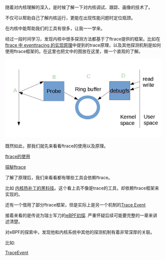 随着对内核理解的深入，是时候了解一下对内核调试、跟踪、画像的技术了。

不仅可以帮助自己了解内核运行，更能在出现性能问题时定位瓶颈。

在内核中能帮助我们的工具有很多，让我一一学来。

经过一段时间学习，发现内核中很多探测方法都基于了ftrace提供的框架。比如在[ftrace 中 eventtracing 的实现原理][3]中提到的trace原理，以及其他探测机制是如何使用ftrace框架的。在这里也把文中的图放在这里，做一个直观的了解。

![ftrace framework](/tracing/ftrace_framework.png)

既然如此，那我们就先来看看ftrace的使用以及原理。

[ftrace的使用][4]

[探秘ftrace][5]

了解了原理后，我们来看看都有哪些工具会依赖ftrace。

比如 [内核热补丁的黑科技][6]。这个看上去不像是trace的工具，却依赖ftrace框架来实现的。

还有一个借用了部分ftrace框架，但是实际上是另一个机制的[Trace Event][2]

接着来看的是传说为瑞士军刀的[eBPF初探][1].
严重怀疑后续可能要完整的一章来讲述清楚。

对eBPF的探索中，发现他和内核系统中其他的探测机制有着非常深厚的关联。

比如:

[TraceEvent][2]

[1]: /tracing/01-ebpf.md
[2]: /tracing/02-trace_event.md
[3]: https://www.ibm.com/developerworks/cn/linux/1609_houp_ftrace/index.html
[4]: /tracing/03-ftrace_usage.md
[5]: /tracing/04-ftrace_internal.md
[6]: /tracing/05-kernel_live_patch.md
